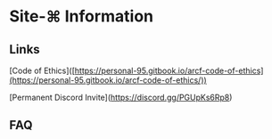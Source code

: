 # Site-⌘ Information

## Links

\[Code of Ethics]\([https://personal-95.gitbook.io/arcf-code-of-ethics](https://personal-95.gitbook.io/arcf-code-of-ethics/))

\[Permanent Discord Invite]\(https://discord.gg/PGUpKs6Rp8)

## FAQ
